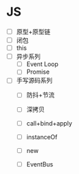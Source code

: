 # JS

- [ ] 原型+原型链
- [ ] 闭包
- [ ] this
- [ ] 异步系列
  - [ ] Event Loop
  - [ ] Promise
- [ ] 手写源码系列
  - [ ] 防抖+节流
  - [ ] 深拷贝
  - [ ] call+bind+apply
  - [ ] instanceOf
  - [ ] new
  - [ ] EventBus


